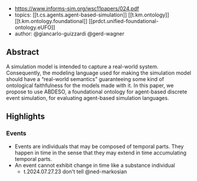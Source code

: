 
- https://www.informs-sim.org/wsc11papers/024.pdf
- topics: [[t.cs.agents.agent-based-simulation]] [[t.km.ontology]] [[t.km.ontology.foundational]] [[prdct.unified-foundational-ontology.eUFO]]
- author: @giancarlo-guizzardi @gerd-wagner

## Abstract

A simulation model is intended to capture a real-world system. Consequently, the modeling language used for making the simulation model should have a “real-world semantics” guaranteeing some kind of ontological faithfulness for the models made with it. In this paper, we propose to use ABDESO, a foundational ontology for agent-based discrete event simulation, for evaluating agent-based simulation languages.

## Highlights

### Events

- Events are individuals that may be composed of temporal parts. They happen in time in the sense that they may extend in time accumulating temporal parts. 
- An event cannot exhibit change in time like a substance individual
  - t.2024.07.27.23 don't tell @ned-markosian